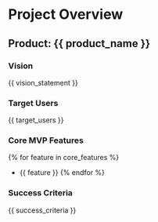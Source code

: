 # Project Overview

## Product: {{ product_name }}

### Vision

{{ vision_statement }}

### Target Users

{{ target_users }}

### Core MVP Features
{% for feature in core_features %}
- {{ feature }}
{% endfor %}

### Success Criteria

{{ success_criteria }}
